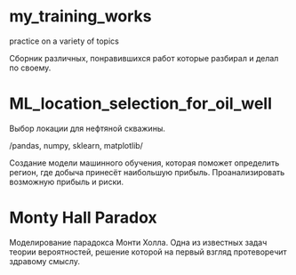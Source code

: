 # my_training_works
practice on a variety of topics

Сборник различных, понравившихся работ которые разбирал и делал по своему.

# ML_location_selection_for_oil_well
Выбор локации для нефтяной скважины. 

/pandas, numpy, sklearn, matplotlib/

Создание модели машинного обучения, которая поможет определить регион, где добыча принесёт наибольшую прибыль. Проанализировать возможную прибыль и риски.

# Monty Hall Paradox
Моделирование парадокса Монти Холла. Одна из известных задач теории вероятностей, решение которой на первый взгляд протеворечит здравому смыслу.
